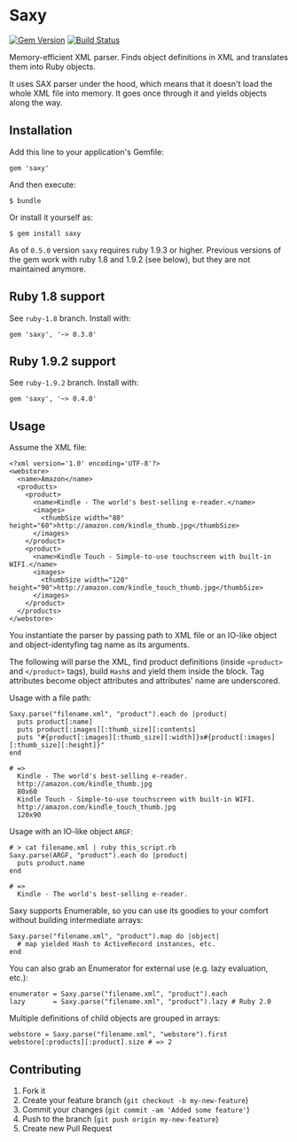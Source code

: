 # Saxy

[![Gem Version](https://badge.fury.io/rb/saxy.svg)](https://badge.fury.io/rb/saxy)
[![Build Status](https://api.travis-ci.org/monterail/saxy.svg)](http://travis-ci.org/monterail/saxy)

Memory-efficient XML parser. Finds object definitions in XML and translates them into Ruby objects.

It uses SAX parser under the hood, which means that it doesn't load the whole XML file into memory. It goes once through it and yields objects along the way.

## Installation

Add this line to your application's Gemfile:

    gem 'saxy'

And then execute:

    $ bundle

Or install it yourself as:

    $ gem install saxy

As of `0.5.0` version `saxy` requires ruby 1.9.3 or higher. Previous versions of the gem work with ruby 1.8 and 1.9.2 (see below), but they are not maintained anymore.

## Ruby 1.8 support

See `ruby-1.8` branch. Install with:

    gem 'saxy', '~> 0.3.0'

## Ruby 1.9.2 support

See `ruby-1.9.2` branch. Install with:

    gem 'saxy', '~> 0.4.0'


## Usage

Assume the XML file:

    <?xml version='1.0' encoding='UTF-8'?>
    <webstore>
      <name>Amazon</name>
      <products>
        <product>
          <name>Kindle - The world's best-selling e-reader.</name>
          <images>
            <thumbSize width="80" height="60">http://amazon.com/kindle_thumb.jpg</thumbSize>
          </images>
        </product>
        <product>
          <name>Kindle Touch - Simple-to-use touchscreen with built-in WIFI.</name>
          <images>
            <thumbSize width="120" height="90">http://amazon.com/kindle_touch_thumb.jpg</thumbSize>
          </images>
        </product>
      </products>
    </webstore>

You instantiate the parser by passing path to XML file or an IO-like object and object-identyfing tag name as its arguments.

The following will parse the XML, find product definitions (inside `<product>` and `</product>` tags), build `Hash`s and yield them inside the block.
Tag attributes become object attributes and attributes' name are underscored.

Usage with a file path:

    Saxy.parse("filename.xml", "product").each do |product|
      puts product[:name]
      puts product[:images][:thumb_size][:contents]
      puts "#{product[:images][:thumb_size][:width]}x#{product[:images][:thumb_size][:height]}"
    end

    # =>
      Kindle - The world's best-selling e-reader.
      http://amazon.com/kindle_thumb.jpg
      80x60
      Kindle Touch - Simple-to-use touchscreen with built-in WIFI.
      http://amazon.com/kindle_touch_thumb.jpg
      120x90

Usage with an IO-like object `ARGF`:

    # > cat filename.xml | ruby this_script.rb
    Saxy.parse(ARGF, "product").each do |product|
      puts product.name
    end

    # =>
      Kindle - The world's best-selling e-reader.

Saxy supports Enumerable, so you can use its goodies to your comfort without building intermediate arrays:

    Saxy.parse("filename.xml", "product").map do |object|
      # map yielded Hash to ActiveRecord instances, etc.
    end

You can also grab an Enumerator for external use (e.g. lazy evaluation, etc.):

    enumerator = Saxy.parse("filename.xml", "product").each
    lazy       = Saxy.parse("filename.xml", "product").lazy # Ruby 2.0

Multiple definitions of child objects are grouped in arrays:

    webstore = Saxy.parse("filename.xml", "webstore").first
    webstore[:products][:product].size # => 2

## Contributing

1. Fork it
2. Create your feature branch (`git checkout -b my-new-feature`)
3. Commit your changes (`git commit -am 'Added some feature'`)
4. Push to the branch (`git push origin my-new-feature`)
5. Create new Pull Request
